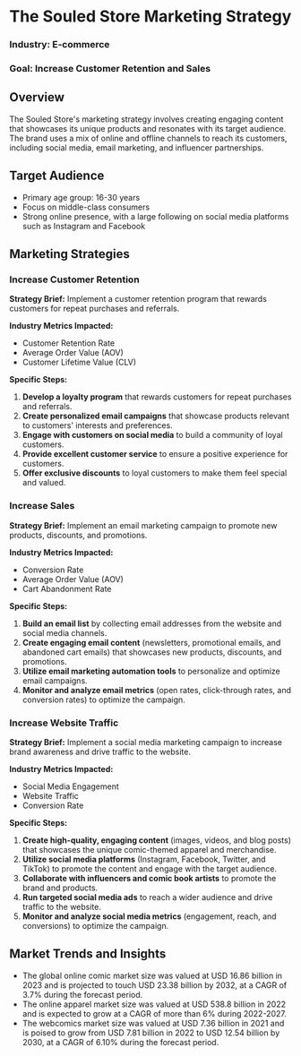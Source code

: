 **The Souled Store Marketing Strategy**
=====================================

### Industry: E-commerce
### Goal: Increase Customer Retention and Sales

**Overview**
------------

The Souled Store's marketing strategy involves creating engaging content that showcases its unique products and resonates with its target audience. The brand uses a mix of online and offline channels to reach its customers, including social media, email marketing, and influencer partnerships.

**Target Audience**
-------------------

* Primary age group: 16-30 years
* Focus on middle-class consumers
* Strong online presence, with a large following on social media platforms such as Instagram and Facebook

**Marketing Strategies**
------------------------

### Increase Customer Retention

**Strategy Brief:** Implement a customer retention program that rewards customers for repeat purchases and referrals.

**Industry Metrics Impacted:**

* Customer Retention Rate
* Average Order Value (AOV)
* Customer Lifetime Value (CLV)

**Specific Steps:**

1. **Develop a loyalty program** that rewards customers for repeat purchases and referrals.
2. **Create personalized email campaigns** that showcase products relevant to customers' interests and preferences.
3. **Engage with customers on social media** to build a community of loyal customers.
4. **Provide excellent customer service** to ensure a positive experience for customers.
5. **Offer exclusive discounts** to loyal customers to make them feel special and valued.

### Increase Sales

**Strategy Brief:** Implement an email marketing campaign to promote new products, discounts, and promotions.

**Industry Metrics Impacted:**

* Conversion Rate
* Average Order Value (AOV)
* Cart Abandonment Rate

**Specific Steps:**

1. **Build an email list** by collecting email addresses from the website and social media channels.
2. **Create engaging email content** (newsletters, promotional emails, and abandoned cart emails) that showcases new products, discounts, and promotions.
3. **Utilize email marketing automation tools** to personalize and optimize email campaigns.
4. **Monitor and analyze email metrics** (open rates, click-through rates, and conversion rates) to optimize the campaign.

### Increase Website Traffic

**Strategy Brief:** Implement a social media marketing campaign to increase brand awareness and drive traffic to the website.

**Industry Metrics Impacted:**

* Social Media Engagement
* Website Traffic
* Conversion Rate

**Specific Steps:**

1. **Create high-quality, engaging content** (images, videos, and blog posts) that showcases the unique comic-themed apparel and merchandise.
2. **Utilize social media platforms** (Instagram, Facebook, Twitter, and TikTok) to promote the content and engage with the target audience.
3. **Collaborate with influencers and comic book artists** to promote the brand and products.
4. **Run targeted social media ads** to reach a wider audience and drive traffic to the website.
5. **Monitor and analyze social media metrics** (engagement, reach, and conversions) to optimize the campaign.

**Market Trends and Insights**
-----------------------------

* The global online comic market size was valued at USD 16.86 billion in 2023 and is projected to touch USD 23.38 billion by 2032, at a CAGR of 3.7% during the forecast period.
* The online apparel market size was valued at USD 538.8 billion in 2022 and is expected to grow at a CAGR of more than 6% during 2022-2027.
* The webcomics market size was valued at USD 7.36 billion in 2021 and is poised to grow from USD 7.81 billion in 2022 to USD 12.54 billion by 2030, at a CAGR of 6.10% during the forecast period.